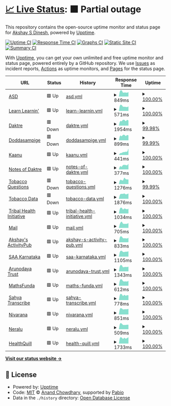 # [📈 Live Status](https://asdofindia.github.io/services-uptime): <!--live status--> **🟧 Partial outage**

This repository contains the open-source uptime monitor and status page for [Akshay S Dinesh](https://asd.learnlearn.in), powered by [Upptime](https://github.com/upptime/upptime).

[![Uptime CI](https://github.com/asdofindia/services-uptime/workflows/Uptime%20CI/badge.svg)](https://github.com/asdofindia/services-uptime/actions?query=workflow%3A%22Uptime+CI%22)
[![Response Time CI](https://github.com/asdofindia/services-uptime/workflows/Response%20Time%20CI/badge.svg)](https://github.com/asdofindia/services-uptime/actions?query=workflow%3A%22Response+Time+CI%22)
[![Graphs CI](https://github.com/asdofindia/services-uptime/workflows/Graphs%20CI/badge.svg)](https://github.com/asdofindia/services-uptime/actions?query=workflow%3A%22Graphs+CI%22)
[![Static Site CI](https://github.com/asdofindia/services-uptime/workflows/Static%20Site%20CI/badge.svg)](https://github.com/asdofindia/services-uptime/actions?query=workflow%3A%22Static+Site+CI%22)
[![Summary CI](https://github.com/asdofindia/services-uptime/workflows/Summary%20CI/badge.svg)](https://github.com/asdofindia/services-uptime/actions?query=workflow%3A%22Summary+CI%22)

With [Upptime](https://upptime.js.org), you can get your own unlimited and free uptime monitor and status page, powered entirely by a GitHub repository. We use [Issues](https://github.com/asdofindia/services-uptime/issues) as incident reports, [Actions](https://github.com/asdofindia/services-uptime/actions) as uptime monitors, and [Pages](https://asdofindia.github.io/services-uptime) for the status page.

<!--start: status pages-->
<!-- This summary is generated by Upptime (https://github.com/upptime/upptime) -->
<!-- Do not edit this manually, your changes will be overwritten -->
<!-- prettier-ignore -->
| URL | Status | History | Response Time | Uptime |
| --- | ------ | ------- | ------------- | ------ |
| <img alt="" src="https://icons.duckduckgo.com/ip3/asd.learnlearn.in.ico" height="13"> [ASD](https://asd.learnlearn.in) | 🟩 Up | [asd.yml](https://github.com/asdofindia/services-uptime/commits/HEAD/history/asd.yml) | <details><summary><img alt="Response time graph" src="./graphs/asd/response-time-week.png" height="20"> 849ms</summary><br><a href="https://asdofindia.github.io/services-uptime/history/asd"><img alt="Response time 955" src="https://img.shields.io/endpoint?url=https%3A%2F%2Fraw.githubusercontent.com%2Fasdofindia%2Fservices-uptime%2FHEAD%2Fapi%2Fasd%2Fresponse-time.json"></a><br><a href="https://asdofindia.github.io/services-uptime/history/asd"><img alt="24-hour response time 840" src="https://img.shields.io/endpoint?url=https%3A%2F%2Fraw.githubusercontent.com%2Fasdofindia%2Fservices-uptime%2FHEAD%2Fapi%2Fasd%2Fresponse-time-day.json"></a><br><a href="https://asdofindia.github.io/services-uptime/history/asd"><img alt="7-day response time 849" src="https://img.shields.io/endpoint?url=https%3A%2F%2Fraw.githubusercontent.com%2Fasdofindia%2Fservices-uptime%2FHEAD%2Fapi%2Fasd%2Fresponse-time-week.json"></a><br><a href="https://asdofindia.github.io/services-uptime/history/asd"><img alt="30-day response time 879" src="https://img.shields.io/endpoint?url=https%3A%2F%2Fraw.githubusercontent.com%2Fasdofindia%2Fservices-uptime%2FHEAD%2Fapi%2Fasd%2Fresponse-time-month.json"></a><br><a href="https://asdofindia.github.io/services-uptime/history/asd"><img alt="1-year response time 961" src="https://img.shields.io/endpoint?url=https%3A%2F%2Fraw.githubusercontent.com%2Fasdofindia%2Fservices-uptime%2FHEAD%2Fapi%2Fasd%2Fresponse-time-year.json"></a></details> | <details><summary><a href="https://asdofindia.github.io/services-uptime/history/asd">100.00%</a></summary><a href="https://asdofindia.github.io/services-uptime/history/asd"><img alt="All-time uptime 100.00%" src="https://img.shields.io/endpoint?url=https%3A%2F%2Fraw.githubusercontent.com%2Fasdofindia%2Fservices-uptime%2FHEAD%2Fapi%2Fasd%2Fuptime.json"></a><br><a href="https://asdofindia.github.io/services-uptime/history/asd"><img alt="24-hour uptime 100.00%" src="https://img.shields.io/endpoint?url=https%3A%2F%2Fraw.githubusercontent.com%2Fasdofindia%2Fservices-uptime%2FHEAD%2Fapi%2Fasd%2Fuptime-day.json"></a><br><a href="https://asdofindia.github.io/services-uptime/history/asd"><img alt="7-day uptime 100.00%" src="https://img.shields.io/endpoint?url=https%3A%2F%2Fraw.githubusercontent.com%2Fasdofindia%2Fservices-uptime%2FHEAD%2Fapi%2Fasd%2Fuptime-week.json"></a><br><a href="https://asdofindia.github.io/services-uptime/history/asd"><img alt="30-day uptime 100.00%" src="https://img.shields.io/endpoint?url=https%3A%2F%2Fraw.githubusercontent.com%2Fasdofindia%2Fservices-uptime%2FHEAD%2Fapi%2Fasd%2Fuptime-month.json"></a><br><a href="https://asdofindia.github.io/services-uptime/history/asd"><img alt="1-year uptime 100.00%" src="https://img.shields.io/endpoint?url=https%3A%2F%2Fraw.githubusercontent.com%2Fasdofindia%2Fservices-uptime%2FHEAD%2Fapi%2Fasd%2Fuptime-year.json"></a></details>
| <img alt="" src="https://icons.duckduckgo.com/ip3/learnlearn.in.ico" height="13"> [Learn Learnin'](https://learnlearn.in) | 🟩 Up | [learn-learnin.yml](https://github.com/asdofindia/services-uptime/commits/HEAD/history/learn-learnin.yml) | <details><summary><img alt="Response time graph" src="./graphs/learn-learnin/response-time-week.png" height="20"> 571ms</summary><br><a href="https://asdofindia.github.io/services-uptime/history/learn-learnin"><img alt="Response time 653" src="https://img.shields.io/endpoint?url=https%3A%2F%2Fraw.githubusercontent.com%2Fasdofindia%2Fservices-uptime%2FHEAD%2Fapi%2Flearn-learnin%2Fresponse-time.json"></a><br><a href="https://asdofindia.github.io/services-uptime/history/learn-learnin"><img alt="24-hour response time 563" src="https://img.shields.io/endpoint?url=https%3A%2F%2Fraw.githubusercontent.com%2Fasdofindia%2Fservices-uptime%2FHEAD%2Fapi%2Flearn-learnin%2Fresponse-time-day.json"></a><br><a href="https://asdofindia.github.io/services-uptime/history/learn-learnin"><img alt="7-day response time 571" src="https://img.shields.io/endpoint?url=https%3A%2F%2Fraw.githubusercontent.com%2Fasdofindia%2Fservices-uptime%2FHEAD%2Fapi%2Flearn-learnin%2Fresponse-time-week.json"></a><br><a href="https://asdofindia.github.io/services-uptime/history/learn-learnin"><img alt="30-day response time 608" src="https://img.shields.io/endpoint?url=https%3A%2F%2Fraw.githubusercontent.com%2Fasdofindia%2Fservices-uptime%2FHEAD%2Fapi%2Flearn-learnin%2Fresponse-time-month.json"></a><br><a href="https://asdofindia.github.io/services-uptime/history/learn-learnin"><img alt="1-year response time 663" src="https://img.shields.io/endpoint?url=https%3A%2F%2Fraw.githubusercontent.com%2Fasdofindia%2Fservices-uptime%2FHEAD%2Fapi%2Flearn-learnin%2Fresponse-time-year.json"></a></details> | <details><summary><a href="https://asdofindia.github.io/services-uptime/history/learn-learnin">100.00%</a></summary><a href="https://asdofindia.github.io/services-uptime/history/learn-learnin"><img alt="All-time uptime 99.99%" src="https://img.shields.io/endpoint?url=https%3A%2F%2Fraw.githubusercontent.com%2Fasdofindia%2Fservices-uptime%2FHEAD%2Fapi%2Flearn-learnin%2Fuptime.json"></a><br><a href="https://asdofindia.github.io/services-uptime/history/learn-learnin"><img alt="24-hour uptime 100.00%" src="https://img.shields.io/endpoint?url=https%3A%2F%2Fraw.githubusercontent.com%2Fasdofindia%2Fservices-uptime%2FHEAD%2Fapi%2Flearn-learnin%2Fuptime-day.json"></a><br><a href="https://asdofindia.github.io/services-uptime/history/learn-learnin"><img alt="7-day uptime 100.00%" src="https://img.shields.io/endpoint?url=https%3A%2F%2Fraw.githubusercontent.com%2Fasdofindia%2Fservices-uptime%2FHEAD%2Fapi%2Flearn-learnin%2Fuptime-week.json"></a><br><a href="https://asdofindia.github.io/services-uptime/history/learn-learnin"><img alt="30-day uptime 100.00%" src="https://img.shields.io/endpoint?url=https%3A%2F%2Fraw.githubusercontent.com%2Fasdofindia%2Fservices-uptime%2FHEAD%2Fapi%2Flearn-learnin%2Fuptime-month.json"></a><br><a href="https://asdofindia.github.io/services-uptime/history/learn-learnin"><img alt="1-year uptime 100.00%" src="https://img.shields.io/endpoint?url=https%3A%2F%2Fraw.githubusercontent.com%2Fasdofindia%2Fservices-uptime%2FHEAD%2Fapi%2Flearn-learnin%2Fuptime-year.json"></a></details>
| <img alt="" src="https://icons.duckduckgo.com/ip3/daktre.com.ico" height="13"> [Daktre](https://daktre.com) | 🟥 Down | [daktre.yml](https://github.com/asdofindia/services-uptime/commits/HEAD/history/daktre.yml) | <details><summary><img alt="Response time graph" src="./graphs/daktre/response-time-week.png" height="20"> 1954ms</summary><br><a href="https://asdofindia.github.io/services-uptime/history/daktre"><img alt="Response time 2051" src="https://img.shields.io/endpoint?url=https%3A%2F%2Fraw.githubusercontent.com%2Fasdofindia%2Fservices-uptime%2FHEAD%2Fapi%2Fdaktre%2Fresponse-time.json"></a><br><a href="https://asdofindia.github.io/services-uptime/history/daktre"><img alt="24-hour response time 1979" src="https://img.shields.io/endpoint?url=https%3A%2F%2Fraw.githubusercontent.com%2Fasdofindia%2Fservices-uptime%2FHEAD%2Fapi%2Fdaktre%2Fresponse-time-day.json"></a><br><a href="https://asdofindia.github.io/services-uptime/history/daktre"><img alt="7-day response time 1954" src="https://img.shields.io/endpoint?url=https%3A%2F%2Fraw.githubusercontent.com%2Fasdofindia%2Fservices-uptime%2FHEAD%2Fapi%2Fdaktre%2Fresponse-time-week.json"></a><br><a href="https://asdofindia.github.io/services-uptime/history/daktre"><img alt="30-day response time 2017" src="https://img.shields.io/endpoint?url=https%3A%2F%2Fraw.githubusercontent.com%2Fasdofindia%2Fservices-uptime%2FHEAD%2Fapi%2Fdaktre%2Fresponse-time-month.json"></a><br><a href="https://asdofindia.github.io/services-uptime/history/daktre"><img alt="1-year response time 1975" src="https://img.shields.io/endpoint?url=https%3A%2F%2Fraw.githubusercontent.com%2Fasdofindia%2Fservices-uptime%2FHEAD%2Fapi%2Fdaktre%2Fresponse-time-year.json"></a></details> | <details><summary><a href="https://asdofindia.github.io/services-uptime/history/daktre">99.98%</a></summary><a href="https://asdofindia.github.io/services-uptime/history/daktre"><img alt="All-time uptime 98.91%" src="https://img.shields.io/endpoint?url=https%3A%2F%2Fraw.githubusercontent.com%2Fasdofindia%2Fservices-uptime%2FHEAD%2Fapi%2Fdaktre%2Fuptime.json"></a><br><a href="https://asdofindia.github.io/services-uptime/history/daktre"><img alt="24-hour uptime 99.87%" src="https://img.shields.io/endpoint?url=https%3A%2F%2Fraw.githubusercontent.com%2Fasdofindia%2Fservices-uptime%2FHEAD%2Fapi%2Fdaktre%2Fuptime-day.json"></a><br><a href="https://asdofindia.github.io/services-uptime/history/daktre"><img alt="7-day uptime 99.98%" src="https://img.shields.io/endpoint?url=https%3A%2F%2Fraw.githubusercontent.com%2Fasdofindia%2Fservices-uptime%2FHEAD%2Fapi%2Fdaktre%2Fuptime-week.json"></a><br><a href="https://asdofindia.github.io/services-uptime/history/daktre"><img alt="30-day uptime 99.92%" src="https://img.shields.io/endpoint?url=https%3A%2F%2Fraw.githubusercontent.com%2Fasdofindia%2Fservices-uptime%2FHEAD%2Fapi%2Fdaktre%2Fuptime-month.json"></a><br><a href="https://asdofindia.github.io/services-uptime/history/daktre"><img alt="1-year uptime 98.64%" src="https://img.shields.io/endpoint?url=https%3A%2F%2Fraw.githubusercontent.com%2Fasdofindia%2Fservices-uptime%2FHEAD%2Fapi%2Fdaktre%2Fuptime-year.json"></a></details>
| <img alt="" src="https://icons.duckduckgo.com/ip3/doddasampige.daktre.com.ico" height="13"> [Doddasampige](https://doddasampige.daktre.com) | 🟥 Down | [doddasampige.yml](https://github.com/asdofindia/services-uptime/commits/HEAD/history/doddasampige.yml) | <details><summary><img alt="Response time graph" src="./graphs/doddasampige/response-time-week.png" height="20"> 899ms</summary><br><a href="https://asdofindia.github.io/services-uptime/history/doddasampige"><img alt="Response time 981" src="https://img.shields.io/endpoint?url=https%3A%2F%2Fraw.githubusercontent.com%2Fasdofindia%2Fservices-uptime%2FHEAD%2Fapi%2Fdoddasampige%2Fresponse-time.json"></a><br><a href="https://asdofindia.github.io/services-uptime/history/doddasampige"><img alt="24-hour response time 920" src="https://img.shields.io/endpoint?url=https%3A%2F%2Fraw.githubusercontent.com%2Fasdofindia%2Fservices-uptime%2FHEAD%2Fapi%2Fdoddasampige%2Fresponse-time-day.json"></a><br><a href="https://asdofindia.github.io/services-uptime/history/doddasampige"><img alt="7-day response time 899" src="https://img.shields.io/endpoint?url=https%3A%2F%2Fraw.githubusercontent.com%2Fasdofindia%2Fservices-uptime%2FHEAD%2Fapi%2Fdoddasampige%2Fresponse-time-week.json"></a><br><a href="https://asdofindia.github.io/services-uptime/history/doddasampige"><img alt="30-day response time 917" src="https://img.shields.io/endpoint?url=https%3A%2F%2Fraw.githubusercontent.com%2Fasdofindia%2Fservices-uptime%2FHEAD%2Fapi%2Fdoddasampige%2Fresponse-time-month.json"></a><br><a href="https://asdofindia.github.io/services-uptime/history/doddasampige"><img alt="1-year response time 967" src="https://img.shields.io/endpoint?url=https%3A%2F%2Fraw.githubusercontent.com%2Fasdofindia%2Fservices-uptime%2FHEAD%2Fapi%2Fdoddasampige%2Fresponse-time-year.json"></a></details> | <details><summary><a href="https://asdofindia.github.io/services-uptime/history/doddasampige">99.99%</a></summary><a href="https://asdofindia.github.io/services-uptime/history/doddasampige"><img alt="All-time uptime 99.01%" src="https://img.shields.io/endpoint?url=https%3A%2F%2Fraw.githubusercontent.com%2Fasdofindia%2Fservices-uptime%2FHEAD%2Fapi%2Fdoddasampige%2Fuptime.json"></a><br><a href="https://asdofindia.github.io/services-uptime/history/doddasampige"><img alt="24-hour uptime 99.91%" src="https://img.shields.io/endpoint?url=https%3A%2F%2Fraw.githubusercontent.com%2Fasdofindia%2Fservices-uptime%2FHEAD%2Fapi%2Fdoddasampige%2Fuptime-day.json"></a><br><a href="https://asdofindia.github.io/services-uptime/history/doddasampige"><img alt="7-day uptime 99.99%" src="https://img.shields.io/endpoint?url=https%3A%2F%2Fraw.githubusercontent.com%2Fasdofindia%2Fservices-uptime%2FHEAD%2Fapi%2Fdoddasampige%2Fuptime-week.json"></a><br><a href="https://asdofindia.github.io/services-uptime/history/doddasampige"><img alt="30-day uptime 99.96%" src="https://img.shields.io/endpoint?url=https%3A%2F%2Fraw.githubusercontent.com%2Fasdofindia%2Fservices-uptime%2FHEAD%2Fapi%2Fdoddasampige%2Fuptime-month.json"></a><br><a href="https://asdofindia.github.io/services-uptime/history/doddasampige"><img alt="1-year uptime 98.76%" src="https://img.shields.io/endpoint?url=https%3A%2F%2Fraw.githubusercontent.com%2Fasdofindia%2Fservices-uptime%2FHEAD%2Fapi%2Fdoddasampige%2Fuptime-year.json"></a></details>
| <img alt="" src="https://icons.duckduckgo.com/ip3/kaanu.daktre.com.ico" height="13"> [Kaanu](https://kaanu.daktre.com) | 🟩 Up | [kaanu.yml](https://github.com/asdofindia/services-uptime/commits/HEAD/history/kaanu.yml) | <details><summary><img alt="Response time graph" src="./graphs/kaanu/response-time-week.png" height="20"> 441ms</summary><br><a href="https://asdofindia.github.io/services-uptime/history/kaanu"><img alt="Response time 1590" src="https://img.shields.io/endpoint?url=https%3A%2F%2Fraw.githubusercontent.com%2Fasdofindia%2Fservices-uptime%2FHEAD%2Fapi%2Fkaanu%2Fresponse-time.json"></a><br><a href="https://asdofindia.github.io/services-uptime/history/kaanu"><img alt="24-hour response time 886" src="https://img.shields.io/endpoint?url=https%3A%2F%2Fraw.githubusercontent.com%2Fasdofindia%2Fservices-uptime%2FHEAD%2Fapi%2Fkaanu%2Fresponse-time-day.json"></a><br><a href="https://asdofindia.github.io/services-uptime/history/kaanu"><img alt="7-day response time 441" src="https://img.shields.io/endpoint?url=https%3A%2F%2Fraw.githubusercontent.com%2Fasdofindia%2Fservices-uptime%2FHEAD%2Fapi%2Fkaanu%2Fresponse-time-week.json"></a><br><a href="https://asdofindia.github.io/services-uptime/history/kaanu"><img alt="30-day response time 368" src="https://img.shields.io/endpoint?url=https%3A%2F%2Fraw.githubusercontent.com%2Fasdofindia%2Fservices-uptime%2FHEAD%2Fapi%2Fkaanu%2Fresponse-time-month.json"></a><br><a href="https://asdofindia.github.io/services-uptime/history/kaanu"><img alt="1-year response time 1469" src="https://img.shields.io/endpoint?url=https%3A%2F%2Fraw.githubusercontent.com%2Fasdofindia%2Fservices-uptime%2FHEAD%2Fapi%2Fkaanu%2Fresponse-time-year.json"></a></details> | <details><summary><a href="https://asdofindia.github.io/services-uptime/history/kaanu">100.00%</a></summary><a href="https://asdofindia.github.io/services-uptime/history/kaanu"><img alt="All-time uptime 95.25%" src="https://img.shields.io/endpoint?url=https%3A%2F%2Fraw.githubusercontent.com%2Fasdofindia%2Fservices-uptime%2FHEAD%2Fapi%2Fkaanu%2Fuptime.json"></a><br><a href="https://asdofindia.github.io/services-uptime/history/kaanu"><img alt="24-hour uptime 100.00%" src="https://img.shields.io/endpoint?url=https%3A%2F%2Fraw.githubusercontent.com%2Fasdofindia%2Fservices-uptime%2FHEAD%2Fapi%2Fkaanu%2Fuptime-day.json"></a><br><a href="https://asdofindia.github.io/services-uptime/history/kaanu"><img alt="7-day uptime 100.00%" src="https://img.shields.io/endpoint?url=https%3A%2F%2Fraw.githubusercontent.com%2Fasdofindia%2Fservices-uptime%2FHEAD%2Fapi%2Fkaanu%2Fuptime-week.json"></a><br><a href="https://asdofindia.github.io/services-uptime/history/kaanu"><img alt="30-day uptime 100.00%" src="https://img.shields.io/endpoint?url=https%3A%2F%2Fraw.githubusercontent.com%2Fasdofindia%2Fservices-uptime%2FHEAD%2Fapi%2Fkaanu%2Fuptime-month.json"></a><br><a href="https://asdofindia.github.io/services-uptime/history/kaanu"><img alt="1-year uptime 93.98%" src="https://img.shields.io/endpoint?url=https%3A%2F%2Fraw.githubusercontent.com%2Fasdofindia%2Fservices-uptime%2FHEAD%2Fapi%2Fkaanu%2Fuptime-year.json"></a></details>
| <img alt="" src="https://icons.duckduckgo.com/ip3/notes.daktre.com.ico" height="13"> [Notes of Daktre](https://notes.daktre.com) | 🟩 Up | [notes-of-daktre.yml](https://github.com/asdofindia/services-uptime/commits/HEAD/history/notes-of-daktre.yml) | <details><summary><img alt="Response time graph" src="./graphs/notes-of-daktre/response-time-week.png" height="20"> 377ms</summary><br><a href="https://asdofindia.github.io/services-uptime/history/notes-of-daktre"><img alt="Response time 328" src="https://img.shields.io/endpoint?url=https%3A%2F%2Fraw.githubusercontent.com%2Fasdofindia%2Fservices-uptime%2FHEAD%2Fapi%2Fnotes-of-daktre%2Fresponse-time.json"></a><br><a href="https://asdofindia.github.io/services-uptime/history/notes-of-daktre"><img alt="24-hour response time 518" src="https://img.shields.io/endpoint?url=https%3A%2F%2Fraw.githubusercontent.com%2Fasdofindia%2Fservices-uptime%2FHEAD%2Fapi%2Fnotes-of-daktre%2Fresponse-time-day.json"></a><br><a href="https://asdofindia.github.io/services-uptime/history/notes-of-daktre"><img alt="7-day response time 377" src="https://img.shields.io/endpoint?url=https%3A%2F%2Fraw.githubusercontent.com%2Fasdofindia%2Fservices-uptime%2FHEAD%2Fapi%2Fnotes-of-daktre%2Fresponse-time-week.json"></a><br><a href="https://asdofindia.github.io/services-uptime/history/notes-of-daktre"><img alt="30-day response time 365" src="https://img.shields.io/endpoint?url=https%3A%2F%2Fraw.githubusercontent.com%2Fasdofindia%2Fservices-uptime%2FHEAD%2Fapi%2Fnotes-of-daktre%2Fresponse-time-month.json"></a><br><a href="https://asdofindia.github.io/services-uptime/history/notes-of-daktre"><img alt="1-year response time 328" src="https://img.shields.io/endpoint?url=https%3A%2F%2Fraw.githubusercontent.com%2Fasdofindia%2Fservices-uptime%2FHEAD%2Fapi%2Fnotes-of-daktre%2Fresponse-time-year.json"></a></details> | <details><summary><a href="https://asdofindia.github.io/services-uptime/history/notes-of-daktre">100.00%</a></summary><a href="https://asdofindia.github.io/services-uptime/history/notes-of-daktre"><img alt="All-time uptime 99.98%" src="https://img.shields.io/endpoint?url=https%3A%2F%2Fraw.githubusercontent.com%2Fasdofindia%2Fservices-uptime%2FHEAD%2Fapi%2Fnotes-of-daktre%2Fuptime.json"></a><br><a href="https://asdofindia.github.io/services-uptime/history/notes-of-daktre"><img alt="24-hour uptime 100.00%" src="https://img.shields.io/endpoint?url=https%3A%2F%2Fraw.githubusercontent.com%2Fasdofindia%2Fservices-uptime%2FHEAD%2Fapi%2Fnotes-of-daktre%2Fuptime-day.json"></a><br><a href="https://asdofindia.github.io/services-uptime/history/notes-of-daktre"><img alt="7-day uptime 100.00%" src="https://img.shields.io/endpoint?url=https%3A%2F%2Fraw.githubusercontent.com%2Fasdofindia%2Fservices-uptime%2FHEAD%2Fapi%2Fnotes-of-daktre%2Fuptime-week.json"></a><br><a href="https://asdofindia.github.io/services-uptime/history/notes-of-daktre"><img alt="30-day uptime 100.00%" src="https://img.shields.io/endpoint?url=https%3A%2F%2Fraw.githubusercontent.com%2Fasdofindia%2Fservices-uptime%2FHEAD%2Fapi%2Fnotes-of-daktre%2Fuptime-month.json"></a><br><a href="https://asdofindia.github.io/services-uptime/history/notes-of-daktre"><img alt="1-year uptime 99.98%" src="https://img.shields.io/endpoint?url=https%3A%2F%2Fraw.githubusercontent.com%2Fasdofindia%2Fservices-uptime%2FHEAD%2Fapi%2Fnotes-of-daktre%2Fuptime-year.json"></a></details>
| <img alt="" src="https://icons.duckduckgo.com/ip3/tobaccoquestions.iphindia.org.ico" height="13"> [Tobacco Questions](https://tobaccoquestions.iphindia.org/api/dimensionValues/ministry) | 🟥 Down | [tobacco-questions.yml](https://github.com/asdofindia/services-uptime/commits/HEAD/history/tobacco-questions.yml) | <details><summary><img alt="Response time graph" src="./graphs/tobacco-questions/response-time-week.png" height="20"> 1276ms</summary><br><a href="https://asdofindia.github.io/services-uptime/history/tobacco-questions"><img alt="Response time 1440" src="https://img.shields.io/endpoint?url=https%3A%2F%2Fraw.githubusercontent.com%2Fasdofindia%2Fservices-uptime%2FHEAD%2Fapi%2Ftobacco-questions%2Fresponse-time.json"></a><br><a href="https://asdofindia.github.io/services-uptime/history/tobacco-questions"><img alt="24-hour response time 1278" src="https://img.shields.io/endpoint?url=https%3A%2F%2Fraw.githubusercontent.com%2Fasdofindia%2Fservices-uptime%2FHEAD%2Fapi%2Ftobacco-questions%2Fresponse-time-day.json"></a><br><a href="https://asdofindia.github.io/services-uptime/history/tobacco-questions"><img alt="7-day response time 1276" src="https://img.shields.io/endpoint?url=https%3A%2F%2Fraw.githubusercontent.com%2Fasdofindia%2Fservices-uptime%2FHEAD%2Fapi%2Ftobacco-questions%2Fresponse-time-week.json"></a><br><a href="https://asdofindia.github.io/services-uptime/history/tobacco-questions"><img alt="30-day response time 1219" src="https://img.shields.io/endpoint?url=https%3A%2F%2Fraw.githubusercontent.com%2Fasdofindia%2Fservices-uptime%2FHEAD%2Fapi%2Ftobacco-questions%2Fresponse-time-month.json"></a><br><a href="https://asdofindia.github.io/services-uptime/history/tobacco-questions"><img alt="1-year response time 1415" src="https://img.shields.io/endpoint?url=https%3A%2F%2Fraw.githubusercontent.com%2Fasdofindia%2Fservices-uptime%2FHEAD%2Fapi%2Ftobacco-questions%2Fresponse-time-year.json"></a></details> | <details><summary><a href="https://asdofindia.github.io/services-uptime/history/tobacco-questions">99.99%</a></summary><a href="https://asdofindia.github.io/services-uptime/history/tobacco-questions"><img alt="All-time uptime 97.49%" src="https://img.shields.io/endpoint?url=https%3A%2F%2Fraw.githubusercontent.com%2Fasdofindia%2Fservices-uptime%2FHEAD%2Fapi%2Ftobacco-questions%2Fuptime.json"></a><br><a href="https://asdofindia.github.io/services-uptime/history/tobacco-questions"><img alt="24-hour uptime 99.94%" src="https://img.shields.io/endpoint?url=https%3A%2F%2Fraw.githubusercontent.com%2Fasdofindia%2Fservices-uptime%2FHEAD%2Fapi%2Ftobacco-questions%2Fuptime-day.json"></a><br><a href="https://asdofindia.github.io/services-uptime/history/tobacco-questions"><img alt="7-day uptime 99.99%" src="https://img.shields.io/endpoint?url=https%3A%2F%2Fraw.githubusercontent.com%2Fasdofindia%2Fservices-uptime%2FHEAD%2Fapi%2Ftobacco-questions%2Fuptime-week.json"></a><br><a href="https://asdofindia.github.io/services-uptime/history/tobacco-questions"><img alt="30-day uptime 99.96%" src="https://img.shields.io/endpoint?url=https%3A%2F%2Fraw.githubusercontent.com%2Fasdofindia%2Fservices-uptime%2FHEAD%2Fapi%2Ftobacco-questions%2Fuptime-month.json"></a><br><a href="https://asdofindia.github.io/services-uptime/history/tobacco-questions"><img alt="1-year uptime 96.83%" src="https://img.shields.io/endpoint?url=https%3A%2F%2Fraw.githubusercontent.com%2Fasdofindia%2Fservices-uptime%2FHEAD%2Fapi%2Ftobacco-questions%2Fuptime-year.json"></a></details>
| <img alt="" src="https://icons.duckduckgo.com/ip3/tobaccodata.iphindia.org.ico" height="13"> [Tobacco Data](https://tobaccodata.iphindia.org) | 🟥 Down | [tobacco-data.yml](https://github.com/asdofindia/services-uptime/commits/HEAD/history/tobacco-data.yml) | <details><summary><img alt="Response time graph" src="./graphs/tobacco-data/response-time-week.png" height="20"> 1876ms</summary><br><a href="https://asdofindia.github.io/services-uptime/history/tobacco-data"><img alt="Response time 1920" src="https://img.shields.io/endpoint?url=https%3A%2F%2Fraw.githubusercontent.com%2Fasdofindia%2Fservices-uptime%2FHEAD%2Fapi%2Ftobacco-data%2Fresponse-time.json"></a><br><a href="https://asdofindia.github.io/services-uptime/history/tobacco-data"><img alt="24-hour response time 2035" src="https://img.shields.io/endpoint?url=https%3A%2F%2Fraw.githubusercontent.com%2Fasdofindia%2Fservices-uptime%2FHEAD%2Fapi%2Ftobacco-data%2Fresponse-time-day.json"></a><br><a href="https://asdofindia.github.io/services-uptime/history/tobacco-data"><img alt="7-day response time 1876" src="https://img.shields.io/endpoint?url=https%3A%2F%2Fraw.githubusercontent.com%2Fasdofindia%2Fservices-uptime%2FHEAD%2Fapi%2Ftobacco-data%2Fresponse-time-week.json"></a><br><a href="https://asdofindia.github.io/services-uptime/history/tobacco-data"><img alt="30-day response time 1931" src="https://img.shields.io/endpoint?url=https%3A%2F%2Fraw.githubusercontent.com%2Fasdofindia%2Fservices-uptime%2FHEAD%2Fapi%2Ftobacco-data%2Fresponse-time-month.json"></a><br><a href="https://asdofindia.github.io/services-uptime/history/tobacco-data"><img alt="1-year response time 1948" src="https://img.shields.io/endpoint?url=https%3A%2F%2Fraw.githubusercontent.com%2Fasdofindia%2Fservices-uptime%2FHEAD%2Fapi%2Ftobacco-data%2Fresponse-time-year.json"></a></details> | <details><summary><a href="https://asdofindia.github.io/services-uptime/history/tobacco-data">100.00%</a></summary><a href="https://asdofindia.github.io/services-uptime/history/tobacco-data"><img alt="All-time uptime 98.84%" src="https://img.shields.io/endpoint?url=https%3A%2F%2Fraw.githubusercontent.com%2Fasdofindia%2Fservices-uptime%2FHEAD%2Fapi%2Ftobacco-data%2Fuptime.json"></a><br><a href="https://asdofindia.github.io/services-uptime/history/tobacco-data"><img alt="24-hour uptime 99.97%" src="https://img.shields.io/endpoint?url=https%3A%2F%2Fraw.githubusercontent.com%2Fasdofindia%2Fservices-uptime%2FHEAD%2Fapi%2Ftobacco-data%2Fuptime-day.json"></a><br><a href="https://asdofindia.github.io/services-uptime/history/tobacco-data"><img alt="7-day uptime 100.00%" src="https://img.shields.io/endpoint?url=https%3A%2F%2Fraw.githubusercontent.com%2Fasdofindia%2Fservices-uptime%2FHEAD%2Fapi%2Ftobacco-data%2Fuptime-week.json"></a><br><a href="https://asdofindia.github.io/services-uptime/history/tobacco-data"><img alt="30-day uptime 99.96%" src="https://img.shields.io/endpoint?url=https%3A%2F%2Fraw.githubusercontent.com%2Fasdofindia%2Fservices-uptime%2FHEAD%2Fapi%2Ftobacco-data%2Fuptime-month.json"></a><br><a href="https://asdofindia.github.io/services-uptime/history/tobacco-data"><img alt="1-year uptime 98.91%" src="https://img.shields.io/endpoint?url=https%3A%2F%2Fraw.githubusercontent.com%2Fasdofindia%2Fservices-uptime%2FHEAD%2Fapi%2Ftobacco-data%2Fuptime-year.json"></a></details>
| <img alt="" src="https://icons.duckduckgo.com/ip3/tribalhealth.org.ico" height="13"> [Tribal Health Initiative](https://tribalhealth.org) | 🟩 Up | [tribal-health-initiative.yml](https://github.com/asdofindia/services-uptime/commits/HEAD/history/tribal-health-initiative.yml) | <details><summary><img alt="Response time graph" src="./graphs/tribal-health-initiative/response-time-week.png" height="20"> 1034ms</summary><br><a href="https://asdofindia.github.io/services-uptime/history/tribal-health-initiative"><img alt="Response time 968" src="https://img.shields.io/endpoint?url=https%3A%2F%2Fraw.githubusercontent.com%2Fasdofindia%2Fservices-uptime%2FHEAD%2Fapi%2Ftribal-health-initiative%2Fresponse-time.json"></a><br><a href="https://asdofindia.github.io/services-uptime/history/tribal-health-initiative"><img alt="24-hour response time 1037" src="https://img.shields.io/endpoint?url=https%3A%2F%2Fraw.githubusercontent.com%2Fasdofindia%2Fservices-uptime%2FHEAD%2Fapi%2Ftribal-health-initiative%2Fresponse-time-day.json"></a><br><a href="https://asdofindia.github.io/services-uptime/history/tribal-health-initiative"><img alt="7-day response time 1034" src="https://img.shields.io/endpoint?url=https%3A%2F%2Fraw.githubusercontent.com%2Fasdofindia%2Fservices-uptime%2FHEAD%2Fapi%2Ftribal-health-initiative%2Fresponse-time-week.json"></a><br><a href="https://asdofindia.github.io/services-uptime/history/tribal-health-initiative"><img alt="30-day response time 1066" src="https://img.shields.io/endpoint?url=https%3A%2F%2Fraw.githubusercontent.com%2Fasdofindia%2Fservices-uptime%2FHEAD%2Fapi%2Ftribal-health-initiative%2Fresponse-time-month.json"></a><br><a href="https://asdofindia.github.io/services-uptime/history/tribal-health-initiative"><img alt="1-year response time 976" src="https://img.shields.io/endpoint?url=https%3A%2F%2Fraw.githubusercontent.com%2Fasdofindia%2Fservices-uptime%2FHEAD%2Fapi%2Ftribal-health-initiative%2Fresponse-time-year.json"></a></details> | <details><summary><a href="https://asdofindia.github.io/services-uptime/history/tribal-health-initiative">100.00%</a></summary><a href="https://asdofindia.github.io/services-uptime/history/tribal-health-initiative"><img alt="All-time uptime 99.97%" src="https://img.shields.io/endpoint?url=https%3A%2F%2Fraw.githubusercontent.com%2Fasdofindia%2Fservices-uptime%2FHEAD%2Fapi%2Ftribal-health-initiative%2Fuptime.json"></a><br><a href="https://asdofindia.github.io/services-uptime/history/tribal-health-initiative"><img alt="24-hour uptime 100.00%" src="https://img.shields.io/endpoint?url=https%3A%2F%2Fraw.githubusercontent.com%2Fasdofindia%2Fservices-uptime%2FHEAD%2Fapi%2Ftribal-health-initiative%2Fuptime-day.json"></a><br><a href="https://asdofindia.github.io/services-uptime/history/tribal-health-initiative"><img alt="7-day uptime 100.00%" src="https://img.shields.io/endpoint?url=https%3A%2F%2Fraw.githubusercontent.com%2Fasdofindia%2Fservices-uptime%2FHEAD%2Fapi%2Ftribal-health-initiative%2Fuptime-week.json"></a><br><a href="https://asdofindia.github.io/services-uptime/history/tribal-health-initiative"><img alt="30-day uptime 100.00%" src="https://img.shields.io/endpoint?url=https%3A%2F%2Fraw.githubusercontent.com%2Fasdofindia%2Fservices-uptime%2FHEAD%2Fapi%2Ftribal-health-initiative%2Fuptime-month.json"></a><br><a href="https://asdofindia.github.io/services-uptime/history/tribal-health-initiative"><img alt="1-year uptime 99.99%" src="https://img.shields.io/endpoint?url=https%3A%2F%2Fraw.githubusercontent.com%2Fasdofindia%2Fservices-uptime%2FHEAD%2Fapi%2Ftribal-health-initiative%2Fuptime-year.json"></a></details>
| <img alt="" src="https://icons.duckduckgo.com/ip3/mail.free.gen.in.ico" height="13"> [Mail](https://mail.free.gen.in/sso/login?url=/webmail/?homepage) | 🟩 Up | [mail.yml](https://github.com/asdofindia/services-uptime/commits/HEAD/history/mail.yml) | <details><summary><img alt="Response time graph" src="./graphs/mail/response-time-week.png" height="20"> 705ms</summary><br><a href="https://asdofindia.github.io/services-uptime/history/mail"><img alt="Response time 830" src="https://img.shields.io/endpoint?url=https%3A%2F%2Fraw.githubusercontent.com%2Fasdofindia%2Fservices-uptime%2FHEAD%2Fapi%2Fmail%2Fresponse-time.json"></a><br><a href="https://asdofindia.github.io/services-uptime/history/mail"><img alt="24-hour response time 746" src="https://img.shields.io/endpoint?url=https%3A%2F%2Fraw.githubusercontent.com%2Fasdofindia%2Fservices-uptime%2FHEAD%2Fapi%2Fmail%2Fresponse-time-day.json"></a><br><a href="https://asdofindia.github.io/services-uptime/history/mail"><img alt="7-day response time 705" src="https://img.shields.io/endpoint?url=https%3A%2F%2Fraw.githubusercontent.com%2Fasdofindia%2Fservices-uptime%2FHEAD%2Fapi%2Fmail%2Fresponse-time-week.json"></a><br><a href="https://asdofindia.github.io/services-uptime/history/mail"><img alt="30-day response time 707" src="https://img.shields.io/endpoint?url=https%3A%2F%2Fraw.githubusercontent.com%2Fasdofindia%2Fservices-uptime%2FHEAD%2Fapi%2Fmail%2Fresponse-time-month.json"></a><br><a href="https://asdofindia.github.io/services-uptime/history/mail"><img alt="1-year response time 821" src="https://img.shields.io/endpoint?url=https%3A%2F%2Fraw.githubusercontent.com%2Fasdofindia%2Fservices-uptime%2FHEAD%2Fapi%2Fmail%2Fresponse-time-year.json"></a></details> | <details><summary><a href="https://asdofindia.github.io/services-uptime/history/mail">100.00%</a></summary><a href="https://asdofindia.github.io/services-uptime/history/mail"><img alt="All-time uptime 99.99%" src="https://img.shields.io/endpoint?url=https%3A%2F%2Fraw.githubusercontent.com%2Fasdofindia%2Fservices-uptime%2FHEAD%2Fapi%2Fmail%2Fuptime.json"></a><br><a href="https://asdofindia.github.io/services-uptime/history/mail"><img alt="24-hour uptime 100.00%" src="https://img.shields.io/endpoint?url=https%3A%2F%2Fraw.githubusercontent.com%2Fasdofindia%2Fservices-uptime%2FHEAD%2Fapi%2Fmail%2Fuptime-day.json"></a><br><a href="https://asdofindia.github.io/services-uptime/history/mail"><img alt="7-day uptime 100.00%" src="https://img.shields.io/endpoint?url=https%3A%2F%2Fraw.githubusercontent.com%2Fasdofindia%2Fservices-uptime%2FHEAD%2Fapi%2Fmail%2Fuptime-week.json"></a><br><a href="https://asdofindia.github.io/services-uptime/history/mail"><img alt="30-day uptime 100.00%" src="https://img.shields.io/endpoint?url=https%3A%2F%2Fraw.githubusercontent.com%2Fasdofindia%2Fservices-uptime%2FHEAD%2Fapi%2Fmail%2Fuptime-month.json"></a><br><a href="https://asdofindia.github.io/services-uptime/history/mail"><img alt="1-year uptime 99.99%" src="https://img.shields.io/endpoint?url=https%3A%2F%2Fraw.githubusercontent.com%2Fasdofindia%2Fservices-uptime%2FHEAD%2Fapi%2Fmail%2Fuptime-year.json"></a></details>
| <img alt="" src="https://icons.duckduckgo.com/ip3/social.learnlearn.in.ico" height="13"> [Akshay's ActivityPub](https://social.learnlearn.in) | 🟩 Up | [akshay-s-activity-pub.yml](https://github.com/asdofindia/services-uptime/commits/HEAD/history/akshay-s-activity-pub.yml) | <details><summary><img alt="Response time graph" src="./graphs/akshay-s-activity-pub/response-time-week.png" height="20"> 833ms</summary><br><a href="https://asdofindia.github.io/services-uptime/history/akshay-s-activity-pub"><img alt="Response time 941" src="https://img.shields.io/endpoint?url=https%3A%2F%2Fraw.githubusercontent.com%2Fasdofindia%2Fservices-uptime%2FHEAD%2Fapi%2Fakshay-s-activity-pub%2Fresponse-time.json"></a><br><a href="https://asdofindia.github.io/services-uptime/history/akshay-s-activity-pub"><img alt="24-hour response time 825" src="https://img.shields.io/endpoint?url=https%3A%2F%2Fraw.githubusercontent.com%2Fasdofindia%2Fservices-uptime%2FHEAD%2Fapi%2Fakshay-s-activity-pub%2Fresponse-time-day.json"></a><br><a href="https://asdofindia.github.io/services-uptime/history/akshay-s-activity-pub"><img alt="7-day response time 833" src="https://img.shields.io/endpoint?url=https%3A%2F%2Fraw.githubusercontent.com%2Fasdofindia%2Fservices-uptime%2FHEAD%2Fapi%2Fakshay-s-activity-pub%2Fresponse-time-week.json"></a><br><a href="https://asdofindia.github.io/services-uptime/history/akshay-s-activity-pub"><img alt="30-day response time 866" src="https://img.shields.io/endpoint?url=https%3A%2F%2Fraw.githubusercontent.com%2Fasdofindia%2Fservices-uptime%2FHEAD%2Fapi%2Fakshay-s-activity-pub%2Fresponse-time-month.json"></a><br><a href="https://asdofindia.github.io/services-uptime/history/akshay-s-activity-pub"><img alt="1-year response time 959" src="https://img.shields.io/endpoint?url=https%3A%2F%2Fraw.githubusercontent.com%2Fasdofindia%2Fservices-uptime%2FHEAD%2Fapi%2Fakshay-s-activity-pub%2Fresponse-time-year.json"></a></details> | <details><summary><a href="https://asdofindia.github.io/services-uptime/history/akshay-s-activity-pub">100.00%</a></summary><a href="https://asdofindia.github.io/services-uptime/history/akshay-s-activity-pub"><img alt="All-time uptime 99.94%" src="https://img.shields.io/endpoint?url=https%3A%2F%2Fraw.githubusercontent.com%2Fasdofindia%2Fservices-uptime%2FHEAD%2Fapi%2Fakshay-s-activity-pub%2Fuptime.json"></a><br><a href="https://asdofindia.github.io/services-uptime/history/akshay-s-activity-pub"><img alt="24-hour uptime 100.00%" src="https://img.shields.io/endpoint?url=https%3A%2F%2Fraw.githubusercontent.com%2Fasdofindia%2Fservices-uptime%2FHEAD%2Fapi%2Fakshay-s-activity-pub%2Fuptime-day.json"></a><br><a href="https://asdofindia.github.io/services-uptime/history/akshay-s-activity-pub"><img alt="7-day uptime 100.00%" src="https://img.shields.io/endpoint?url=https%3A%2F%2Fraw.githubusercontent.com%2Fasdofindia%2Fservices-uptime%2FHEAD%2Fapi%2Fakshay-s-activity-pub%2Fuptime-week.json"></a><br><a href="https://asdofindia.github.io/services-uptime/history/akshay-s-activity-pub"><img alt="30-day uptime 100.00%" src="https://img.shields.io/endpoint?url=https%3A%2F%2Fraw.githubusercontent.com%2Fasdofindia%2Fservices-uptime%2FHEAD%2Fapi%2Fakshay-s-activity-pub%2Fuptime-month.json"></a><br><a href="https://asdofindia.github.io/services-uptime/history/akshay-s-activity-pub"><img alt="1-year uptime 99.94%" src="https://img.shields.io/endpoint?url=https%3A%2F%2Fraw.githubusercontent.com%2Fasdofindia%2Fservices-uptime%2FHEAD%2Fapi%2Fakshay-s-activity-pub%2Fuptime-year.json"></a></details>
| <img alt="" src="https://icons.duckduckgo.com/ip3/saakarnataka.org.ico" height="13"> [SAA Karnataka](https://saakarnataka.org) | 🟩 Up | [saa-karnataka.yml](https://github.com/asdofindia/services-uptime/commits/HEAD/history/saa-karnataka.yml) | <details><summary><img alt="Response time graph" src="./graphs/saa-karnataka/response-time-week.png" height="20"> 1105ms</summary><br><a href="https://asdofindia.github.io/services-uptime/history/saa-karnataka"><img alt="Response time 1121" src="https://img.shields.io/endpoint?url=https%3A%2F%2Fraw.githubusercontent.com%2Fasdofindia%2Fservices-uptime%2FHEAD%2Fapi%2Fsaa-karnataka%2Fresponse-time.json"></a><br><a href="https://asdofindia.github.io/services-uptime/history/saa-karnataka"><img alt="24-hour response time 1157" src="https://img.shields.io/endpoint?url=https%3A%2F%2Fraw.githubusercontent.com%2Fasdofindia%2Fservices-uptime%2FHEAD%2Fapi%2Fsaa-karnataka%2Fresponse-time-day.json"></a><br><a href="https://asdofindia.github.io/services-uptime/history/saa-karnataka"><img alt="7-day response time 1105" src="https://img.shields.io/endpoint?url=https%3A%2F%2Fraw.githubusercontent.com%2Fasdofindia%2Fservices-uptime%2FHEAD%2Fapi%2Fsaa-karnataka%2Fresponse-time-week.json"></a><br><a href="https://asdofindia.github.io/services-uptime/history/saa-karnataka"><img alt="30-day response time 1098" src="https://img.shields.io/endpoint?url=https%3A%2F%2Fraw.githubusercontent.com%2Fasdofindia%2Fservices-uptime%2FHEAD%2Fapi%2Fsaa-karnataka%2Fresponse-time-month.json"></a><br><a href="https://asdofindia.github.io/services-uptime/history/saa-karnataka"><img alt="1-year response time 1121" src="https://img.shields.io/endpoint?url=https%3A%2F%2Fraw.githubusercontent.com%2Fasdofindia%2Fservices-uptime%2FHEAD%2Fapi%2Fsaa-karnataka%2Fresponse-time-year.json"></a></details> | <details><summary><a href="https://asdofindia.github.io/services-uptime/history/saa-karnataka">100.00%</a></summary><a href="https://asdofindia.github.io/services-uptime/history/saa-karnataka"><img alt="All-time uptime 99.86%" src="https://img.shields.io/endpoint?url=https%3A%2F%2Fraw.githubusercontent.com%2Fasdofindia%2Fservices-uptime%2FHEAD%2Fapi%2Fsaa-karnataka%2Fuptime.json"></a><br><a href="https://asdofindia.github.io/services-uptime/history/saa-karnataka"><img alt="24-hour uptime 100.00%" src="https://img.shields.io/endpoint?url=https%3A%2F%2Fraw.githubusercontent.com%2Fasdofindia%2Fservices-uptime%2FHEAD%2Fapi%2Fsaa-karnataka%2Fuptime-day.json"></a><br><a href="https://asdofindia.github.io/services-uptime/history/saa-karnataka"><img alt="7-day uptime 100.00%" src="https://img.shields.io/endpoint?url=https%3A%2F%2Fraw.githubusercontent.com%2Fasdofindia%2Fservices-uptime%2FHEAD%2Fapi%2Fsaa-karnataka%2Fuptime-week.json"></a><br><a href="https://asdofindia.github.io/services-uptime/history/saa-karnataka"><img alt="30-day uptime 100.00%" src="https://img.shields.io/endpoint?url=https%3A%2F%2Fraw.githubusercontent.com%2Fasdofindia%2Fservices-uptime%2FHEAD%2Fapi%2Fsaa-karnataka%2Fuptime-month.json"></a><br><a href="https://asdofindia.github.io/services-uptime/history/saa-karnataka"><img alt="1-year uptime 99.86%" src="https://img.shields.io/endpoint?url=https%3A%2F%2Fraw.githubusercontent.com%2Fasdofindia%2Fservices-uptime%2FHEAD%2Fapi%2Fsaa-karnataka%2Fuptime-year.json"></a></details>
| <img alt="" src="https://icons.duckduckgo.com/ip3/arunodayatrust.in.ico" height="13"> [Arunodaya Trust](https://arunodayatrust.in) | 🟩 Up | [arunodaya-trust.yml](https://github.com/asdofindia/services-uptime/commits/HEAD/history/arunodaya-trust.yml) | <details><summary><img alt="Response time graph" src="./graphs/arunodaya-trust/response-time-week.png" height="20"> 1343ms</summary><br><a href="https://asdofindia.github.io/services-uptime/history/arunodaya-trust"><img alt="Response time 1146" src="https://img.shields.io/endpoint?url=https%3A%2F%2Fraw.githubusercontent.com%2Fasdofindia%2Fservices-uptime%2FHEAD%2Fapi%2Farunodaya-trust%2Fresponse-time.json"></a><br><a href="https://asdofindia.github.io/services-uptime/history/arunodaya-trust"><img alt="24-hour response time 1306" src="https://img.shields.io/endpoint?url=https%3A%2F%2Fraw.githubusercontent.com%2Fasdofindia%2Fservices-uptime%2FHEAD%2Fapi%2Farunodaya-trust%2Fresponse-time-day.json"></a><br><a href="https://asdofindia.github.io/services-uptime/history/arunodaya-trust"><img alt="7-day response time 1343" src="https://img.shields.io/endpoint?url=https%3A%2F%2Fraw.githubusercontent.com%2Fasdofindia%2Fservices-uptime%2FHEAD%2Fapi%2Farunodaya-trust%2Fresponse-time-week.json"></a><br><a href="https://asdofindia.github.io/services-uptime/history/arunodaya-trust"><img alt="30-day response time 1423" src="https://img.shields.io/endpoint?url=https%3A%2F%2Fraw.githubusercontent.com%2Fasdofindia%2Fservices-uptime%2FHEAD%2Fapi%2Farunodaya-trust%2Fresponse-time-month.json"></a><br><a href="https://asdofindia.github.io/services-uptime/history/arunodaya-trust"><img alt="1-year response time 1146" src="https://img.shields.io/endpoint?url=https%3A%2F%2Fraw.githubusercontent.com%2Fasdofindia%2Fservices-uptime%2FHEAD%2Fapi%2Farunodaya-trust%2Fresponse-time-year.json"></a></details> | <details><summary><a href="https://asdofindia.github.io/services-uptime/history/arunodaya-trust">100.00%</a></summary><a href="https://asdofindia.github.io/services-uptime/history/arunodaya-trust"><img alt="All-time uptime 99.99%" src="https://img.shields.io/endpoint?url=https%3A%2F%2Fraw.githubusercontent.com%2Fasdofindia%2Fservices-uptime%2FHEAD%2Fapi%2Farunodaya-trust%2Fuptime.json"></a><br><a href="https://asdofindia.github.io/services-uptime/history/arunodaya-trust"><img alt="24-hour uptime 100.00%" src="https://img.shields.io/endpoint?url=https%3A%2F%2Fraw.githubusercontent.com%2Fasdofindia%2Fservices-uptime%2FHEAD%2Fapi%2Farunodaya-trust%2Fuptime-day.json"></a><br><a href="https://asdofindia.github.io/services-uptime/history/arunodaya-trust"><img alt="7-day uptime 100.00%" src="https://img.shields.io/endpoint?url=https%3A%2F%2Fraw.githubusercontent.com%2Fasdofindia%2Fservices-uptime%2FHEAD%2Fapi%2Farunodaya-trust%2Fuptime-week.json"></a><br><a href="https://asdofindia.github.io/services-uptime/history/arunodaya-trust"><img alt="30-day uptime 100.00%" src="https://img.shields.io/endpoint?url=https%3A%2F%2Fraw.githubusercontent.com%2Fasdofindia%2Fservices-uptime%2FHEAD%2Fapi%2Farunodaya-trust%2Fuptime-month.json"></a><br><a href="https://asdofindia.github.io/services-uptime/history/arunodaya-trust"><img alt="1-year uptime 99.99%" src="https://img.shields.io/endpoint?url=https%3A%2F%2Fraw.githubusercontent.com%2Fasdofindia%2Fservices-uptime%2FHEAD%2Fapi%2Farunodaya-trust%2Fuptime-year.json"></a></details>
| <img alt="" src="https://icons.duckduckgo.com/ip3/mathsfunda.com.ico" height="13"> [MathsFunda](https://mathsfunda.com) | 🟩 Up | [maths-funda.yml](https://github.com/asdofindia/services-uptime/commits/HEAD/history/maths-funda.yml) | <details><summary><img alt="Response time graph" src="./graphs/maths-funda/response-time-week.png" height="20"> 612ms</summary><br><a href="https://asdofindia.github.io/services-uptime/history/maths-funda"><img alt="Response time 626" src="https://img.shields.io/endpoint?url=https%3A%2F%2Fraw.githubusercontent.com%2Fasdofindia%2Fservices-uptime%2FHEAD%2Fapi%2Fmaths-funda%2Fresponse-time.json"></a><br><a href="https://asdofindia.github.io/services-uptime/history/maths-funda"><img alt="24-hour response time 613" src="https://img.shields.io/endpoint?url=https%3A%2F%2Fraw.githubusercontent.com%2Fasdofindia%2Fservices-uptime%2FHEAD%2Fapi%2Fmaths-funda%2Fresponse-time-day.json"></a><br><a href="https://asdofindia.github.io/services-uptime/history/maths-funda"><img alt="7-day response time 612" src="https://img.shields.io/endpoint?url=https%3A%2F%2Fraw.githubusercontent.com%2Fasdofindia%2Fservices-uptime%2FHEAD%2Fapi%2Fmaths-funda%2Fresponse-time-week.json"></a><br><a href="https://asdofindia.github.io/services-uptime/history/maths-funda"><img alt="30-day response time 642" src="https://img.shields.io/endpoint?url=https%3A%2F%2Fraw.githubusercontent.com%2Fasdofindia%2Fservices-uptime%2FHEAD%2Fapi%2Fmaths-funda%2Fresponse-time-month.json"></a><br><a href="https://asdofindia.github.io/services-uptime/history/maths-funda"><img alt="1-year response time 626" src="https://img.shields.io/endpoint?url=https%3A%2F%2Fraw.githubusercontent.com%2Fasdofindia%2Fservices-uptime%2FHEAD%2Fapi%2Fmaths-funda%2Fresponse-time-year.json"></a></details> | <details><summary><a href="https://asdofindia.github.io/services-uptime/history/maths-funda">100.00%</a></summary><a href="https://asdofindia.github.io/services-uptime/history/maths-funda"><img alt="All-time uptime 99.99%" src="https://img.shields.io/endpoint?url=https%3A%2F%2Fraw.githubusercontent.com%2Fasdofindia%2Fservices-uptime%2FHEAD%2Fapi%2Fmaths-funda%2Fuptime.json"></a><br><a href="https://asdofindia.github.io/services-uptime/history/maths-funda"><img alt="24-hour uptime 100.00%" src="https://img.shields.io/endpoint?url=https%3A%2F%2Fraw.githubusercontent.com%2Fasdofindia%2Fservices-uptime%2FHEAD%2Fapi%2Fmaths-funda%2Fuptime-day.json"></a><br><a href="https://asdofindia.github.io/services-uptime/history/maths-funda"><img alt="7-day uptime 100.00%" src="https://img.shields.io/endpoint?url=https%3A%2F%2Fraw.githubusercontent.com%2Fasdofindia%2Fservices-uptime%2FHEAD%2Fapi%2Fmaths-funda%2Fuptime-week.json"></a><br><a href="https://asdofindia.github.io/services-uptime/history/maths-funda"><img alt="30-day uptime 100.00%" src="https://img.shields.io/endpoint?url=https%3A%2F%2Fraw.githubusercontent.com%2Fasdofindia%2Fservices-uptime%2FHEAD%2Fapi%2Fmaths-funda%2Fuptime-month.json"></a><br><a href="https://asdofindia.github.io/services-uptime/history/maths-funda"><img alt="1-year uptime 99.99%" src="https://img.shields.io/endpoint?url=https%3A%2F%2Fraw.githubusercontent.com%2Fasdofindia%2Fservices-uptime%2FHEAD%2Fapi%2Fmaths-funda%2Fuptime-year.json"></a></details>
| <img alt="" src="https://icons.duckduckgo.com/ip3/transcribe.sahya.org.in.ico" height="13"> [Sahya Transcribe](https://transcribe.sahya.org.in) | 🟩 Up | [sahya-transcribe.yml](https://github.com/asdofindia/services-uptime/commits/HEAD/history/sahya-transcribe.yml) | <details><summary><img alt="Response time graph" src="./graphs/sahya-transcribe/response-time-week.png" height="20"> 778ms</summary><br><a href="https://asdofindia.github.io/services-uptime/history/sahya-transcribe"><img alt="Response time 795" src="https://img.shields.io/endpoint?url=https%3A%2F%2Fraw.githubusercontent.com%2Fasdofindia%2Fservices-uptime%2FHEAD%2Fapi%2Fsahya-transcribe%2Fresponse-time.json"></a><br><a href="https://asdofindia.github.io/services-uptime/history/sahya-transcribe"><img alt="24-hour response time 742" src="https://img.shields.io/endpoint?url=https%3A%2F%2Fraw.githubusercontent.com%2Fasdofindia%2Fservices-uptime%2FHEAD%2Fapi%2Fsahya-transcribe%2Fresponse-time-day.json"></a><br><a href="https://asdofindia.github.io/services-uptime/history/sahya-transcribe"><img alt="7-day response time 778" src="https://img.shields.io/endpoint?url=https%3A%2F%2Fraw.githubusercontent.com%2Fasdofindia%2Fservices-uptime%2FHEAD%2Fapi%2Fsahya-transcribe%2Fresponse-time-week.json"></a><br><a href="https://asdofindia.github.io/services-uptime/history/sahya-transcribe"><img alt="30-day response time 810" src="https://img.shields.io/endpoint?url=https%3A%2F%2Fraw.githubusercontent.com%2Fasdofindia%2Fservices-uptime%2FHEAD%2Fapi%2Fsahya-transcribe%2Fresponse-time-month.json"></a><br><a href="https://asdofindia.github.io/services-uptime/history/sahya-transcribe"><img alt="1-year response time 795" src="https://img.shields.io/endpoint?url=https%3A%2F%2Fraw.githubusercontent.com%2Fasdofindia%2Fservices-uptime%2FHEAD%2Fapi%2Fsahya-transcribe%2Fresponse-time-year.json"></a></details> | <details><summary><a href="https://asdofindia.github.io/services-uptime/history/sahya-transcribe">100.00%</a></summary><a href="https://asdofindia.github.io/services-uptime/history/sahya-transcribe"><img alt="All-time uptime 97.93%" src="https://img.shields.io/endpoint?url=https%3A%2F%2Fraw.githubusercontent.com%2Fasdofindia%2Fservices-uptime%2FHEAD%2Fapi%2Fsahya-transcribe%2Fuptime.json"></a><br><a href="https://asdofindia.github.io/services-uptime/history/sahya-transcribe"><img alt="24-hour uptime 100.00%" src="https://img.shields.io/endpoint?url=https%3A%2F%2Fraw.githubusercontent.com%2Fasdofindia%2Fservices-uptime%2FHEAD%2Fapi%2Fsahya-transcribe%2Fuptime-day.json"></a><br><a href="https://asdofindia.github.io/services-uptime/history/sahya-transcribe"><img alt="7-day uptime 100.00%" src="https://img.shields.io/endpoint?url=https%3A%2F%2Fraw.githubusercontent.com%2Fasdofindia%2Fservices-uptime%2FHEAD%2Fapi%2Fsahya-transcribe%2Fuptime-week.json"></a><br><a href="https://asdofindia.github.io/services-uptime/history/sahya-transcribe"><img alt="30-day uptime 100.00%" src="https://img.shields.io/endpoint?url=https%3A%2F%2Fraw.githubusercontent.com%2Fasdofindia%2Fservices-uptime%2FHEAD%2Fapi%2Fsahya-transcribe%2Fuptime-month.json"></a><br><a href="https://asdofindia.github.io/services-uptime/history/sahya-transcribe"><img alt="1-year uptime 97.93%" src="https://img.shields.io/endpoint?url=https%3A%2F%2Fraw.githubusercontent.com%2Fasdofindia%2Fservices-uptime%2FHEAD%2Fapi%2Fsahya-transcribe%2Fuptime-year.json"></a></details>
| <img alt="" src="https://icons.duckduckgo.com/ip3/nivarana.org.ico" height="13"> [Nivarana](https://nivarana.org) | 🟩 Up | [nivarana.yml](https://github.com/asdofindia/services-uptime/commits/HEAD/history/nivarana.yml) | <details><summary><img alt="Response time graph" src="./graphs/nivarana/response-time-week.png" height="20"> 851ms</summary><br><a href="https://asdofindia.github.io/services-uptime/history/nivarana"><img alt="Response time 920" src="https://img.shields.io/endpoint?url=https%3A%2F%2Fraw.githubusercontent.com%2Fasdofindia%2Fservices-uptime%2FHEAD%2Fapi%2Fnivarana%2Fresponse-time.json"></a><br><a href="https://asdofindia.github.io/services-uptime/history/nivarana"><img alt="24-hour response time 869" src="https://img.shields.io/endpoint?url=https%3A%2F%2Fraw.githubusercontent.com%2Fasdofindia%2Fservices-uptime%2FHEAD%2Fapi%2Fnivarana%2Fresponse-time-day.json"></a><br><a href="https://asdofindia.github.io/services-uptime/history/nivarana"><img alt="7-day response time 851" src="https://img.shields.io/endpoint?url=https%3A%2F%2Fraw.githubusercontent.com%2Fasdofindia%2Fservices-uptime%2FHEAD%2Fapi%2Fnivarana%2Fresponse-time-week.json"></a><br><a href="https://asdofindia.github.io/services-uptime/history/nivarana"><img alt="30-day response time 868" src="https://img.shields.io/endpoint?url=https%3A%2F%2Fraw.githubusercontent.com%2Fasdofindia%2Fservices-uptime%2FHEAD%2Fapi%2Fnivarana%2Fresponse-time-month.json"></a><br><a href="https://asdofindia.github.io/services-uptime/history/nivarana"><img alt="1-year response time 920" src="https://img.shields.io/endpoint?url=https%3A%2F%2Fraw.githubusercontent.com%2Fasdofindia%2Fservices-uptime%2FHEAD%2Fapi%2Fnivarana%2Fresponse-time-year.json"></a></details> | <details><summary><a href="https://asdofindia.github.io/services-uptime/history/nivarana">100.00%</a></summary><a href="https://asdofindia.github.io/services-uptime/history/nivarana"><img alt="All-time uptime 100.00%" src="https://img.shields.io/endpoint?url=https%3A%2F%2Fraw.githubusercontent.com%2Fasdofindia%2Fservices-uptime%2FHEAD%2Fapi%2Fnivarana%2Fuptime.json"></a><br><a href="https://asdofindia.github.io/services-uptime/history/nivarana"><img alt="24-hour uptime 100.00%" src="https://img.shields.io/endpoint?url=https%3A%2F%2Fraw.githubusercontent.com%2Fasdofindia%2Fservices-uptime%2FHEAD%2Fapi%2Fnivarana%2Fuptime-day.json"></a><br><a href="https://asdofindia.github.io/services-uptime/history/nivarana"><img alt="7-day uptime 100.00%" src="https://img.shields.io/endpoint?url=https%3A%2F%2Fraw.githubusercontent.com%2Fasdofindia%2Fservices-uptime%2FHEAD%2Fapi%2Fnivarana%2Fuptime-week.json"></a><br><a href="https://asdofindia.github.io/services-uptime/history/nivarana"><img alt="30-day uptime 100.00%" src="https://img.shields.io/endpoint?url=https%3A%2F%2Fraw.githubusercontent.com%2Fasdofindia%2Fservices-uptime%2FHEAD%2Fapi%2Fnivarana%2Fuptime-month.json"></a><br><a href="https://asdofindia.github.io/services-uptime/history/nivarana"><img alt="1-year uptime 100.00%" src="https://img.shields.io/endpoint?url=https%3A%2F%2Fraw.githubusercontent.com%2Fasdofindia%2Fservices-uptime%2FHEAD%2Fapi%2Fnivarana%2Fuptime-year.json"></a></details>
| <img alt="" src="https://icons.duckduckgo.com/ip3/neralu.net.ico" height="13"> [Neralu](https://neralu.net) | 🟩 Up | [neralu.yml](https://github.com/asdofindia/services-uptime/commits/HEAD/history/neralu.yml) | <details><summary><img alt="Response time graph" src="./graphs/neralu/response-time-week.png" height="20"> 509ms</summary><br><a href="https://asdofindia.github.io/services-uptime/history/neralu"><img alt="Response time 545" src="https://img.shields.io/endpoint?url=https%3A%2F%2Fraw.githubusercontent.com%2Fasdofindia%2Fservices-uptime%2FHEAD%2Fapi%2Fneralu%2Fresponse-time.json"></a><br><a href="https://asdofindia.github.io/services-uptime/history/neralu"><img alt="24-hour response time 477" src="https://img.shields.io/endpoint?url=https%3A%2F%2Fraw.githubusercontent.com%2Fasdofindia%2Fservices-uptime%2FHEAD%2Fapi%2Fneralu%2Fresponse-time-day.json"></a><br><a href="https://asdofindia.github.io/services-uptime/history/neralu"><img alt="7-day response time 509" src="https://img.shields.io/endpoint?url=https%3A%2F%2Fraw.githubusercontent.com%2Fasdofindia%2Fservices-uptime%2FHEAD%2Fapi%2Fneralu%2Fresponse-time-week.json"></a><br><a href="https://asdofindia.github.io/services-uptime/history/neralu"><img alt="30-day response time 528" src="https://img.shields.io/endpoint?url=https%3A%2F%2Fraw.githubusercontent.com%2Fasdofindia%2Fservices-uptime%2FHEAD%2Fapi%2Fneralu%2Fresponse-time-month.json"></a><br><a href="https://asdofindia.github.io/services-uptime/history/neralu"><img alt="1-year response time 545" src="https://img.shields.io/endpoint?url=https%3A%2F%2Fraw.githubusercontent.com%2Fasdofindia%2Fservices-uptime%2FHEAD%2Fapi%2Fneralu%2Fresponse-time-year.json"></a></details> | <details><summary><a href="https://asdofindia.github.io/services-uptime/history/neralu">100.00%</a></summary><a href="https://asdofindia.github.io/services-uptime/history/neralu"><img alt="All-time uptime 100.00%" src="https://img.shields.io/endpoint?url=https%3A%2F%2Fraw.githubusercontent.com%2Fasdofindia%2Fservices-uptime%2FHEAD%2Fapi%2Fneralu%2Fuptime.json"></a><br><a href="https://asdofindia.github.io/services-uptime/history/neralu"><img alt="24-hour uptime 100.00%" src="https://img.shields.io/endpoint?url=https%3A%2F%2Fraw.githubusercontent.com%2Fasdofindia%2Fservices-uptime%2FHEAD%2Fapi%2Fneralu%2Fuptime-day.json"></a><br><a href="https://asdofindia.github.io/services-uptime/history/neralu"><img alt="7-day uptime 100.00%" src="https://img.shields.io/endpoint?url=https%3A%2F%2Fraw.githubusercontent.com%2Fasdofindia%2Fservices-uptime%2FHEAD%2Fapi%2Fneralu%2Fuptime-week.json"></a><br><a href="https://asdofindia.github.io/services-uptime/history/neralu"><img alt="30-day uptime 100.00%" src="https://img.shields.io/endpoint?url=https%3A%2F%2Fraw.githubusercontent.com%2Fasdofindia%2Fservices-uptime%2FHEAD%2Fapi%2Fneralu%2Fuptime-month.json"></a><br><a href="https://asdofindia.github.io/services-uptime/history/neralu"><img alt="1-year uptime 100.00%" src="https://img.shields.io/endpoint?url=https%3A%2F%2Fraw.githubusercontent.com%2Fasdofindia%2Fservices-uptime%2FHEAD%2Fapi%2Fneralu%2Fuptime-year.json"></a></details>
| <img alt="" src="https://icons.duckduckgo.com/ip3/healthquill.com.ico" height="13"> [HealthQuill](https://healthquill.com) | 🟩 Up | [health-quill.yml](https://github.com/asdofindia/services-uptime/commits/HEAD/history/health-quill.yml) | <details><summary><img alt="Response time graph" src="./graphs/health-quill/response-time-week.png" height="20"> 1733ms</summary><br><a href="https://asdofindia.github.io/services-uptime/history/health-quill"><img alt="Response time 1720" src="https://img.shields.io/endpoint?url=https%3A%2F%2Fraw.githubusercontent.com%2Fasdofindia%2Fservices-uptime%2FHEAD%2Fapi%2Fhealth-quill%2Fresponse-time.json"></a><br><a href="https://asdofindia.github.io/services-uptime/history/health-quill"><img alt="24-hour response time 1955" src="https://img.shields.io/endpoint?url=https%3A%2F%2Fraw.githubusercontent.com%2Fasdofindia%2Fservices-uptime%2FHEAD%2Fapi%2Fhealth-quill%2Fresponse-time-day.json"></a><br><a href="https://asdofindia.github.io/services-uptime/history/health-quill"><img alt="7-day response time 1733" src="https://img.shields.io/endpoint?url=https%3A%2F%2Fraw.githubusercontent.com%2Fasdofindia%2Fservices-uptime%2FHEAD%2Fapi%2Fhealth-quill%2Fresponse-time-week.json"></a><br><a href="https://asdofindia.github.io/services-uptime/history/health-quill"><img alt="30-day response time 1561" src="https://img.shields.io/endpoint?url=https%3A%2F%2Fraw.githubusercontent.com%2Fasdofindia%2Fservices-uptime%2FHEAD%2Fapi%2Fhealth-quill%2Fresponse-time-month.json"></a><br><a href="https://asdofindia.github.io/services-uptime/history/health-quill"><img alt="1-year response time 1720" src="https://img.shields.io/endpoint?url=https%3A%2F%2Fraw.githubusercontent.com%2Fasdofindia%2Fservices-uptime%2FHEAD%2Fapi%2Fhealth-quill%2Fresponse-time-year.json"></a></details> | <details><summary><a href="https://asdofindia.github.io/services-uptime/history/health-quill">100.00%</a></summary><a href="https://asdofindia.github.io/services-uptime/history/health-quill"><img alt="All-time uptime 99.87%" src="https://img.shields.io/endpoint?url=https%3A%2F%2Fraw.githubusercontent.com%2Fasdofindia%2Fservices-uptime%2FHEAD%2Fapi%2Fhealth-quill%2Fuptime.json"></a><br><a href="https://asdofindia.github.io/services-uptime/history/health-quill"><img alt="24-hour uptime 100.00%" src="https://img.shields.io/endpoint?url=https%3A%2F%2Fraw.githubusercontent.com%2Fasdofindia%2Fservices-uptime%2FHEAD%2Fapi%2Fhealth-quill%2Fuptime-day.json"></a><br><a href="https://asdofindia.github.io/services-uptime/history/health-quill"><img alt="7-day uptime 100.00%" src="https://img.shields.io/endpoint?url=https%3A%2F%2Fraw.githubusercontent.com%2Fasdofindia%2Fservices-uptime%2FHEAD%2Fapi%2Fhealth-quill%2Fuptime-week.json"></a><br><a href="https://asdofindia.github.io/services-uptime/history/health-quill"><img alt="30-day uptime 99.84%" src="https://img.shields.io/endpoint?url=https%3A%2F%2Fraw.githubusercontent.com%2Fasdofindia%2Fservices-uptime%2FHEAD%2Fapi%2Fhealth-quill%2Fuptime-month.json"></a><br><a href="https://asdofindia.github.io/services-uptime/history/health-quill"><img alt="1-year uptime 99.87%" src="https://img.shields.io/endpoint?url=https%3A%2F%2Fraw.githubusercontent.com%2Fasdofindia%2Fservices-uptime%2FHEAD%2Fapi%2Fhealth-quill%2Fuptime-year.json"></a></details>

<!--end: status pages-->

[**Visit our status website →**](https://asdofindia.github.io/services-uptime)

## 📄 License

- Powered by: [Upptime](https://github.com/upptime/upptime)
- Code: [MIT](./LICENSE) © [Anand Chowdhary](https://anandchowdhary.com), supported by [Pabio](https://pabio.com)
- Data in the `./history` directory: [Open Database License](https://opendatacommons.org/licenses/odbl/1-0/)
